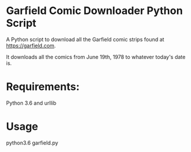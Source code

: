 # Garfield Comic Downloader Python Script
A Python script to download all the Garfield comic strips found at https://garfield.com.

It downloads all the comics from June 19th, 1978 to whatever today's date is.
 # Requirements:
 Python 3.6 and urllib
 
 # Usage
 python3.6 garfield.py
